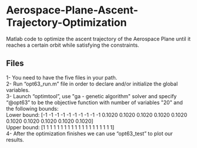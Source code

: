 # Aerospace-Plane-Ascent-Trajectory-Optimization
Matlab code to optimize the ascent trajectory of the Aerospace Plane until it reaches a certain orbit while satisfying the constraints.

## Files 
1- You need to have the five files in your path.<br/>
2- Run “opt63_run.m” file in order to declare and/or initialize the global variables.<br/>
3- Launch “optimtool”, use "ga - genetic algorithm" solver and specify “@opt63” to be the objective function with number of variables "20" and the following bounds:<br/>
Lower bound: [-1 -1 -1 -1 -1 -1 -1 -1 -1 -1 0.1020 0.1020 0.1020 0.1020 0.1020 0.1020 0.1020 0.1020 0.1020 0.1020]<br/>
Upper bound: [1 1 1 1 1 1 1 1 1 1 1 1 1 1 1 1 1 1 1 1]<br/>
4- After the optimization finishes we can use “opt63_test” to plot our results.<br/>


